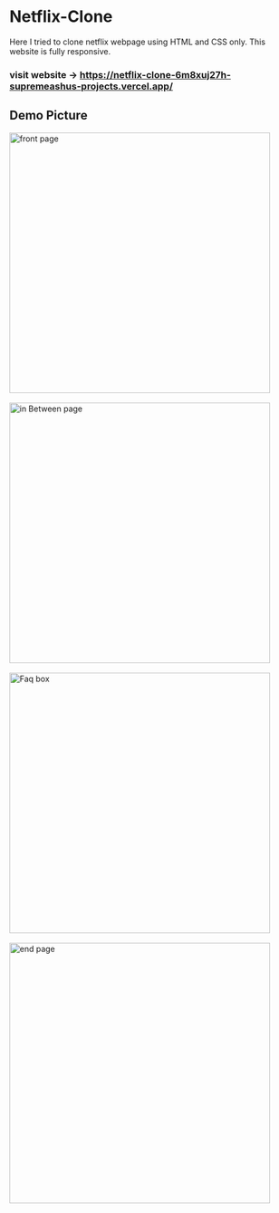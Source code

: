 # Netflix-Clone
Here I tried to clone netflix webpage using HTML and CSS only.
This website is fully responsive. <br>
### visit website -> https://netflix-clone-6m8xuj27h-supremeashus-projects.vercel.app/
## Demo Picture
<img width="460" alt="front page" src="https://github.com/supremeashu/Netflix-Clone/assets/145740067/e16560f4-a6f0-4f73-847a-b2395e163640">
<br><br>
<img width="460" alt="in Between page" src="https://github.com/supremeashu/Netflix-Clone/assets/145740067/b6cdd29b-779b-4e81-b6bc-b69d59ac338e">
<br><br>
<img width="460" alt="Faq box" src="https://github.com/supremeashu/Netflix-Clone/assets/145740067/a0e50559-532c-4e49-88a2-4be991c64929">
<br><br>
<img width="460" alt="end page" src="https://github.com/supremeashu/Netflix-Clone/assets/145740067/4419abde-bc35-467c-96b9-77f82b487325">
<br>
